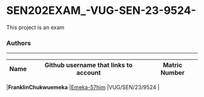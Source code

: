 # SEN202EXAM_-VUG-SEN-23-9524-

This project is an exam

### Authors
---

|**Name**       | **Github username that links to account**         | **Matric Number** |
|---------------|---------------------------------------------------|-------------------|

|**FranklinChukwuemeka**	|[Emeka-57hjm](https://github.com/Emeka-57hjm/)  |VUG/SEN/23/9524 |
